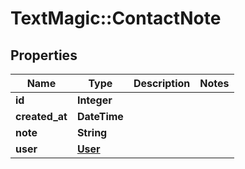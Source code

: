 # TextMagic::ContactNote

## Properties
Name | Type | Description | Notes
------------ | ------------- | ------------- | -------------
**id** | **Integer** |  | 
**created_at** | **DateTime** |  | 
**note** | **String** |  | 
**user** | [**User**](User.md) |  | 


